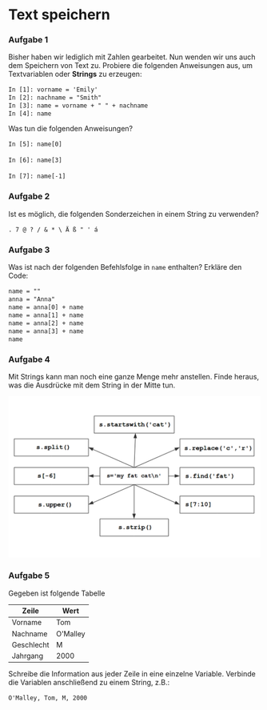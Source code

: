 
# Text speichern

### Aufgabe 1

Bisher haben wir lediglich mit Zahlen gearbeitet. Nun wenden wir uns auch dem Speichern von Text zu. Probiere die folgenden Anweisungen aus, um Textvariablen oder **Strings** zu erzeugen:

    In [1]: vorname = 'Emily'
    In [2]: nachname = "Smith"
    In [3]: name = vorname + " " + nachname
    In [4]: name

Was tun die folgenden Anweisungen?

    In [5]: name[0]

    In [6]: name[3]
    
    In [7]: name[-1]


### Aufgabe 2

Ist es möglich, die folgenden Sonderzeichen in einem String zu verwenden?

    . 7 @ ? / & * \ Ä ß " ' á

### Aufgabe 3

Was ist nach der folgenden Befehlsfolge in `name` enthalten? Erkläre den Code:

    name = ""
    anna = "Anna"
    name = anna[0] + name
    name = anna[1] + name
    name = anna[2] + name
    name = anna[3] + name
    name

### Aufgabe 4

Mit Strings kann man noch eine ganze Menge mehr anstellen. Finde heraus, was die Ausdrücke mit dem String in der Mitte tun.

![string exercise](../exercises/strings.png)


### Aufgabe 5

Gegeben ist folgende Tabelle

| Zeile      | Wert     |
|------------|----------|
| Vorname    | Tom   |
| Nachname   | O'Malley |
| Geschlecht | M |
| Jahrgang   | 2000  |

Schreibe die Information aus jeder Zeile in eine einzelne Variable.
Verbinde die Variablen anschließend zu einem String, z.B.:

    O'Malley, Tom, M, 2000

